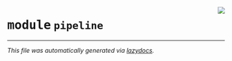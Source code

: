 <!-- markdownlint-disable -->

<a href="../../src/pipeline/__init__.py"><img align="right" style="float:right;" src="https://img.shields.io/badge/-source-cccccc?style=flat-square"></a>

# <kbd>module</kbd> `pipeline`








---

_This file was automatically generated via [lazydocs](https://github.com/ml-tooling/lazydocs)._
